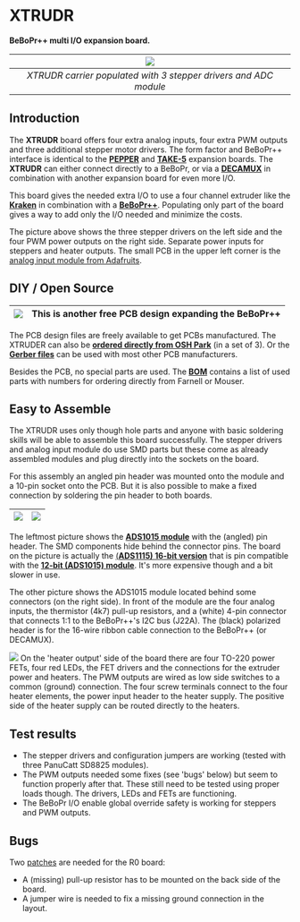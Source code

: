XTRUDR
======

**BeBoPr++ multi I/O expansion board.**

|![](http://imagizer.imageshack.us/v2/640x480q90/673/RP8xGJ.jpg)|
|:-:|
|*XTRUDR carrier populated with 3 stepper drivers and ADC module*|


## Introduction

The **XTRUDR** board offers four extra analog inputs, four extra PWM outputs and three additional stepper motor drivers. The form factor and BeBoPr++ interface is identical to the [**PEPPER**](https://github.com/modmaker/BeBoPr-plus-plus/wiki/PEPPER-Intro) and [**TAKE-5**](https://github.com/modmaker/TAKE-5) expansion boards. The **XTRUDR** can either connect directly to a BeBoPr, or via a [**DECAMUX**](https://github.com/modmaker/DECAMUX) in combination with another expansion board for even more I/O.

This board gives the needed extra I/O to use a four channel extruder like the [**Kraken**](http://e3d-online.com/The-Kraken) in combination with a [**BeBoPr++**](https://github.com/modmaker/BeBoPr-plus-plus). Populating only part of the board gives a way to add only the I/O needed and minimize the costs. 

The picture above shows the three stepper drivers on the left side and the four PWM power outputs on the right side. Separate power inputs for steppers and heater outputs. The small PCB in the upper left corner is the [analog input module from Adafruits](http://www.adafruit.com/products/1083).

## DIY / Open Source

|![](http://www.oshwa.org/wp-content/uploads/2014/03/oshw-logo-100-px.png)| This is another free PCB design expanding the BeBoPr++|
|----|:------|
The PCB design files are freely available to get PCBs manufactured. The XTRUDER can also be [**ordered directly from OSH Park**](https://oshpark.com/shared_projects/wKJb03ND) (in a set of 3). Or the [**Gerber files**]() can be used with most other PCB manufacturers.

Besides the PCB, no special parts are used. The [**BOM**](https://github.com/modmaker/XTRUDR/blob/master/XTRUDR_BOM.ods) contains a list of used parts with numbers for ordering directly from Farnell or Mouser. 

## Easy to Assemble

The XTRUDR uses only though hole parts and anyone with basic soldering skills will be able to assemble this board successfully. The stepper drivers and analog input module do use SMD parts but these come as already assembled modules and plug directly into the sockets on the board.

For this assembly an angled pin header was mounted onto the module and a 10-pin socket onto the PCB. But it is also possible to make a fixed connection by soldering the pin header to both boards.

|![](http://imagizer.imageshack.us/v2/280x200q90/661/js7rV0.jpg)|![](http://imagizer.imageshack.us/v2/480x400q90/537/bNfJ9r.jpg)|
|----|:------|

The leftmost picture shows the [**ADS1015 module**](http://www.adafruit.com/products/1083) with the (angled) pin header. The SMD components hide behind the connector pins. The board on the picture is actually the [(**ADS1115) 16-bit version**](http://www.adafruit.com/products/1085) that is pin compatible with the [**12-bit (ADS1015) module**](http://www.adafruit.com/products/1083). It's more expensive though and a bit slower in use.

The other picture shows the ADS1015 module located behind some connectors (on the right side). In front of the module are the four analog inputs, the thermistor (4k7) pull-up resistors, and a (white) 4-pin connector that connects 1:1 to the BeBoPr++'s I2C bus (J22A). The (black) polarized header is for the 16-wire ribbon cable connection to the BeBoPr++ (or DECAMUX).

![](http://imagizer.imageshack.us/v2/480x320q90/908/4HbEop.jpg)
On the 'heater output' side of the board there are four TO-220 power FETs, four red LEDs, the FET drivers and the connections for the extruder power and heaters. The PWM outputs are wired as low side switches to a common (ground) connection. The four screw terminals connect to the four heater elements, the power input header to the heater supply. The positive side of the heater supply can be routed directly to the heaters.

## Test results
- The stepper drivers and configuration jumpers are working (tested with three PanuCatt SD8825 modules).
- The PWM outputs needed some fixes (see 'bugs' below) but seem to function properly after that. These still need to be tested using proper loads though. The drivers, LEDs and FETs are functioning.
- The BeBoPr I/O enable global override safety is working for steppers and PWM outputs. 

## Bugs
Two [patches](http://imageshack.com/a/img661/4517/6Y3Fr1.jpg) are needed for the R0 board:
- A (missing) pull-up resistor has to be mounted on the back side of the board.
- A jumper wire is needed to fix a missing ground connection in the layout.
